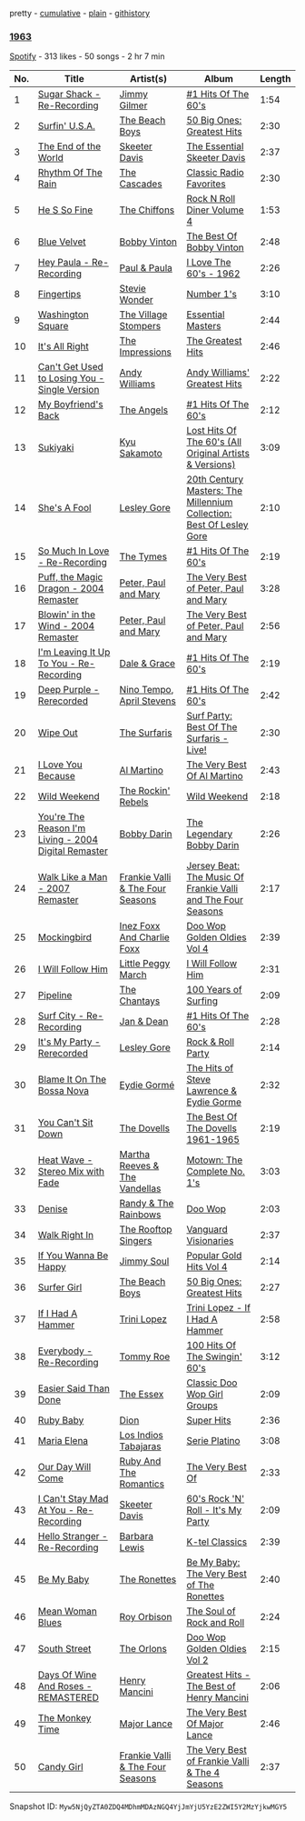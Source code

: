 pretty - [cumulative](/playlists/cumulative/6c1DPPuq4eNKcS2usgij9m.md) - [plain](/playlists/plain/6c1DPPuq4eNKcS2usgij9m) - [githistory](https://github.githistory.xyz/mackorone/spotify-playlist-archive/blob/main/playlists/plain/6c1DPPuq4eNKcS2usgij9m)

### [1963](https://open.spotify.com/playlist/6c1DPPuq4eNKcS2usgij9m)

> 

[Spotify](https://open.spotify.com/user/spotify) - 313 likes - 50 songs - 2 hr 7 min

| No. | Title | Artist(s) | Album | Length |
|---|---|---|---|---|
| 1 | [Sugar Shack \- Re\-Recording](https://open.spotify.com/track/2IrbjHCxU7Ofhswn6NDqeL) | [Jimmy Gilmer](https://open.spotify.com/artist/6Vg8U5m1yHwqRyQMi87tay) | [\#1 Hits Of The 60's](https://open.spotify.com/album/6Mio3JCszE0BTyjTmfYsLY) | 1:54 |
| 2 | [Surfin' U.S.A.](https://open.spotify.com/track/2EPr9Wx7e1cpGEbNAtuN7x) | [The Beach Boys](https://open.spotify.com/artist/3oDbviiivRWhXwIE8hxkVV) | [50 Big Ones: Greatest Hits](https://open.spotify.com/album/6cSZPNsr3tMEHo5QrMjk1F) | 2:30 |
| 3 | [The End of the World](https://open.spotify.com/track/5DTOOkooKFUvWj1XQTFa09) | [Skeeter Davis](https://open.spotify.com/artist/5b2OzvLaL6nyxw5pbVbSdy) | [The Essential Skeeter Davis](https://open.spotify.com/album/3KwArr7JHl7ykUNYrrja7N) | 2:37 |
| 4 | [Rhythm Of The Rain](https://open.spotify.com/track/5cqkI9eoKGe1PRhx5Sg9hD) | [The Cascades](https://open.spotify.com/artist/6qF0CJP412Gd50Rn1sFg2o) | [Classic Radio Favorites](https://open.spotify.com/album/2Is5cakbMtwyaKEp2hx4qH) | 2:30 |
| 5 | [He S So Fine](https://open.spotify.com/track/77xQrTgMu6L69HjTcY00oD) | [The Chiffons](https://open.spotify.com/artist/05sIdEkXAYDbDDdv3T56Oj) | [Rock N Roll Diner Volume 4](https://open.spotify.com/album/18QFxgr08FU0agOpIvhdKs) | 1:53 |
| 6 | [Blue Velvet](https://open.spotify.com/track/4QelFzhVgLomeQhvKrwM1S) | [Bobby Vinton](https://open.spotify.com/artist/6bOYtKnpLPQSfMpS2ilotK) | [The Best Of Bobby Vinton](https://open.spotify.com/album/4qK4QZUSp8QdoMEm9mrzyA) | 2:48 |
| 7 | [Hey Paula \- Re\-Recording](https://open.spotify.com/track/39gvhionjcw3DDynncAtXu) | [Paul & Paula](https://open.spotify.com/artist/2pycVt1qR9u8bKdb4oLI98) | [I Love The 60's \- 1962](https://open.spotify.com/album/4607BXNuUXOWmrCNUHgaVf) | 2:26 |
| 8 | [Fingertips](https://open.spotify.com/track/1NYQcypyj0Useb8xyw3I4E) | [Stevie Wonder](https://open.spotify.com/artist/7guDJrEfX3qb6FEbdPA5qi) | [Number 1's](https://open.spotify.com/album/5x7vXXWapy8cUmdSuwpUy1) | 3:10 |
| 9 | [Washington Square](https://open.spotify.com/track/2v7c2fC0U8VBrBiKahq6uV) | [The Village Stompers](https://open.spotify.com/artist/052sD9jNgGqNAKlYmCAiD8) | [Essential Masters](https://open.spotify.com/album/3JAjG13XQpXksrzHR4hPPQ) | 2:44 |
| 10 | [It's All Right](https://open.spotify.com/track/21zzBum1RYSdmYXQg4M0Zx) | [The Impressions](https://open.spotify.com/artist/1b1N51wmSK0ckxFAMPSSHO) | [The Greatest Hits](https://open.spotify.com/album/6QXKzSpGttFpllcmmtLefq) | 2:46 |
| 11 | [Can't Get Used to Losing You \- Single Version](https://open.spotify.com/track/41zpWL98BsYKP5nvtdTM5z) | [Andy Williams](https://open.spotify.com/artist/4sj6D0zlMOl25nprDJBiU9) | [Andy Williams' Greatest Hits](https://open.spotify.com/album/6rSeq7ZSO8FPYZmOrnJ7VC) | 2:22 |
| 12 | [My Boyfriend's Back](https://open.spotify.com/track/6yHyEcHG9EIcFHuNr2fogN) | [The Angels](https://open.spotify.com/artist/7h7WDtiDWqcWGYGgSZfdSE) | [\#1 Hits Of The 60's](https://open.spotify.com/album/6Mio3JCszE0BTyjTmfYsLY) | 2:12 |
| 13 | [Sukiyaki](https://open.spotify.com/track/6meIeOX3DHdaCnaNw67abE) | [Kyu Sakamoto](https://open.spotify.com/artist/3WKkjW8B7x5UZmfC9pnDmN) | [Lost Hits Of The 60's \(All Original Artists & Versions\)](https://open.spotify.com/album/5n3yhXw0DNTRIpSfRE98tT) | 3:09 |
| 14 | [She's A Fool](https://open.spotify.com/track/3EoD0KVcjyHJzV0ID60la1) | [Lesley Gore](https://open.spotify.com/artist/08b2PA6eFyugsWAk41eQKZ) | [20th Century Masters: The Millennium Collection: Best Of Lesley Gore](https://open.spotify.com/album/40SQtbiQLIU8TMTgCCB7KB) | 2:10 |
| 15 | [So Much In Love \- Re\-Recording](https://open.spotify.com/track/0fGXBrUh07dIc0E8TDCo5t) | [The Tymes](https://open.spotify.com/artist/0a1BmEq1mZ5ufKMC2fsziR) | [\#1 Hits Of The 60's](https://open.spotify.com/album/6Mio3JCszE0BTyjTmfYsLY) | 2:19 |
| 16 | [Puff, the Magic Dragon \- 2004 Remaster](https://open.spotify.com/track/7raciFPVU5VuHmqVbw2c1h) | [Peter, Paul and Mary](https://open.spotify.com/artist/6yrBBtqX2gKCHCrZOYBDrB) | [The Very Best of Peter, Paul and Mary](https://open.spotify.com/album/14Qo0TZ3M82PC4EFTt39X0) | 3:28 |
| 17 | [Blowin' in the Wind \- 2004 Remaster](https://open.spotify.com/track/0XIe81wYNtdvIttRAUEau4) | [Peter, Paul and Mary](https://open.spotify.com/artist/6yrBBtqX2gKCHCrZOYBDrB) | [The Very Best of Peter, Paul and Mary](https://open.spotify.com/album/14Qo0TZ3M82PC4EFTt39X0) | 2:56 |
| 18 | [I'm Leaving It Up To You \- Re\-Recording](https://open.spotify.com/track/6MdsbSkB4YH5WjSkJjgT04) | [Dale & Grace](https://open.spotify.com/artist/4pm3g02BZ11lBvSCuomYaW) | [\#1 Hits Of The 60's](https://open.spotify.com/album/6Mio3JCszE0BTyjTmfYsLY) | 2:19 |
| 19 | [Deep Purple \- Rerecorded](https://open.spotify.com/track/26SpVTazBNaVINTPs2nZyO) | [Nino Tempo](https://open.spotify.com/artist/5I9g5f9oSrpR0UvjUQcm6X), [April Stevens](https://open.spotify.com/artist/7BFShZYHZNpWDPHZiVdC5U) | [\#1 Hits Of The 60's](https://open.spotify.com/album/6Mio3JCszE0BTyjTmfYsLY) | 2:42 |
| 20 | [Wipe Out](https://open.spotify.com/track/6uudeEvl6t5WrFgobojt3D) | [The Surfaris](https://open.spotify.com/artist/6gZVflqhSHhG3MjYrf1dOv) | [Surf Party: Best Of The Surfaris \- Live!](https://open.spotify.com/album/6Sxn3U1oloIaKAZl8pc0Y4) | 2:30 |
| 21 | [I Love You Because](https://open.spotify.com/track/4xQfTDewWaXXCMXlwugeGh) | [Al Martino](https://open.spotify.com/artist/7egNqIGRldMzifHoh8pib6) | [The Very Best Of Al Martino](https://open.spotify.com/album/75kTa0eZdoHREIwG7aAX0p) | 2:43 |
| 22 | [Wild Weekend](https://open.spotify.com/track/1aPdVWDcTG2Qn0ziCoHkaG) | [The Rockin' Rebels](https://open.spotify.com/artist/69lJC8BEOzUVBj9FCxB8H5) | [Wild Weekend](https://open.spotify.com/album/7MxQjs5hRFMTBfwM15fwHA) | 2:18 |
| 23 | [You're The Reason I'm Living \- 2004 Digital Remaster](https://open.spotify.com/track/6AMKVd0lAHITQcm5JntRzv) | [Bobby Darin](https://open.spotify.com/artist/0EodhzA6yW1bIdD5B4tcmJ) | [The Legendary Bobby Darin](https://open.spotify.com/album/6B0JGDZmuQBmYoIg3Crvc5) | 2:26 |
| 24 | [Walk Like a Man \- 2007 Remaster](https://open.spotify.com/track/3ebFVCEIcB3zW9RbnHk28D) | [Frankie Valli & The Four Seasons](https://open.spotify.com/artist/6mcrZQmgzFGRWf7C0SObou) | [Jersey Beat: The Music Of Frankie Valli and The Four Seasons](https://open.spotify.com/album/0sEAJ8QdJQPRNL2km3NYqg) | 2:17 |
| 25 | [Mockingbird](https://open.spotify.com/track/2CXwbKwy2z1TPkCGATplDZ) | [Inez Foxx And Charlie Foxx](https://open.spotify.com/artist/5otyegLiLv0Gvv0lmq6cuO) | [Doo Wop Golden Oldies Vol 4](https://open.spotify.com/album/4Jf05VoLk4OJvlI6NlCPm9) | 2:39 |
| 26 | [I Will Follow Him](https://open.spotify.com/track/1mspRB1JIDtaMPXewN8XOs) | [Little Peggy March](https://open.spotify.com/artist/09vvlnqwFaimZwGAvpXgqy) | [I Will Follow Him](https://open.spotify.com/album/0wPcTchjoE6Oq5Wj3ojpE4) | 2:31 |
| 27 | [Pipeline](https://open.spotify.com/track/0omhdZrHNm5HqKfOJF7pfY) | [The Chantays](https://open.spotify.com/artist/4x6kNCpQ9veqQ17vllEJUR) | [100 Years of Surfing](https://open.spotify.com/album/33msQbGd76fYSd4imz3lbh) | 2:09 |
| 28 | [Surf City \- Re\-Recording](https://open.spotify.com/track/4OSHKsBiXLT2DaM3nol2qv) | [Jan & Dean](https://open.spotify.com/artist/0pqGj6vO9YHsXuZmaJaP2Y) | [\#1 Hits Of The 60's](https://open.spotify.com/album/6Mio3JCszE0BTyjTmfYsLY) | 2:28 |
| 29 | [It's My Party \- Rerecorded](https://open.spotify.com/track/5KWkrqLnKc13HTQjOhXF5i) | [Lesley Gore](https://open.spotify.com/artist/08b2PA6eFyugsWAk41eQKZ) | [Rock & Roll Party](https://open.spotify.com/album/3tuzyPpHIp4lvGmnbd6ZLT) | 2:14 |
| 30 | [Blame It On The Bossa Nova](https://open.spotify.com/track/2Y6btCoxL2RThLo9G77ORZ) | [Eydie Gormé](https://open.spotify.com/artist/6HnHBbeScFiQKXt3sUQA3Z) | [The Hits of Steve Lawrence & Eydie Gorme](https://open.spotify.com/album/3zVKm13HhCJa8QoOqFHrwF) | 2:32 |
| 31 | [You Can't Sit Down](https://open.spotify.com/track/2OlB90BNVMbc2he3pGpqWo) | [The Dovells](https://open.spotify.com/artist/6LaraO4gcDKWw0fwIOTodm) | [The Best Of The Dovells 1961\-1965](https://open.spotify.com/album/2nVaoyKCz1nGdNny3bqoUm) | 2:19 |
| 32 | [Heat Wave \- Stereo Mix with Fade](https://open.spotify.com/track/0pT9VUx865jXgPT9Dh26cI) | [Martha Reeves & The Vandellas](https://open.spotify.com/artist/1Pe5hlKMCTULjosqZ6KanP) | [Motown: The Complete No\. 1's](https://open.spotify.com/album/0iv3gV69jA1YY2H0UTy9yF) | 3:03 |
| 33 | [Denise](https://open.spotify.com/track/6U3tAcCZOka8wRhf6gM614) | [Randy & The Rainbows](https://open.spotify.com/artist/2V0ryJRGIdudWKl27c806m) | [Doo Wop](https://open.spotify.com/album/13WDIlHTxcb9exAkjUQ99f) | 2:03 |
| 34 | [Walk Right In](https://open.spotify.com/track/4WhT2YADjcU58IUgroWZQZ) | [The Rooftop Singers](https://open.spotify.com/artist/6Gb08eT3LlkGynDscl9vbz) | [Vanguard Visionaries](https://open.spotify.com/album/1BuP3K4tWcL1WSpUcLQHyz) | 2:37 |
| 35 | [If You Wanna Be Happy](https://open.spotify.com/track/39jAJtQgmUwLJdt02MylN4) | [Jimmy Soul](https://open.spotify.com/artist/7k4MYPtpz3fAViMuuLi9ry) | [Popular Gold Hits Vol 4](https://open.spotify.com/album/1aA6w9dGTDMIGklZyMYipe) | 2:14 |
| 36 | [Surfer Girl](https://open.spotify.com/track/4HeznvZhuaqT4TAUNQAZOT) | [The Beach Boys](https://open.spotify.com/artist/3oDbviiivRWhXwIE8hxkVV) | [50 Big Ones: Greatest Hits](https://open.spotify.com/album/6cSZPNsr3tMEHo5QrMjk1F) | 2:27 |
| 37 | [If I Had A Hammer](https://open.spotify.com/track/3VPTLCJ5lWiLEgZjMXkxGc) | [Trini Lopez](https://open.spotify.com/artist/5FlTKgucbhHvlJVf0pnvOv) | [Trini Lopez \- If I Had A Hammer](https://open.spotify.com/album/5PNUGodaJMgcfUqOdEstTf) | 2:58 |
| 38 | [Everybody \- Re\-Recording](https://open.spotify.com/track/5dO8tr2qrOxCpEE6jcMzL4) | [Tommy Roe](https://open.spotify.com/artist/7t4XHvWfj0XtEB8SNFeALw) | [100 Hits Of The Swingin' 60's](https://open.spotify.com/album/36QisDW5zB4phHrXOzE60V) | 3:12 |
| 39 | [Easier Said Than Done](https://open.spotify.com/track/5KwUdGcezcmz9sTFDRhpMf) | [The Essex](https://open.spotify.com/artist/1MRFkxDxTMqNTZJSWgW7VL) | [Classic Doo Wop Girl Groups](https://open.spotify.com/album/4AGorSE5ODwSrfyFA8Mfnr) | 2:09 |
| 40 | [Ruby Baby](https://open.spotify.com/track/2UbOKLjxxvBd8s1rl7rcvl) | [Dion](https://open.spotify.com/artist/15FyiY3ChN0QRspHIQYq0W) | [Super Hits](https://open.spotify.com/album/0shrG6wS7zNeLtyqhJZ8nY) | 2:36 |
| 41 | [Maria Elena](https://open.spotify.com/track/4zLTp8TfnVtEWogn0EOnW0) | [Los Indios Tabajaras](https://open.spotify.com/artist/1TKifb1r4wnGbY5CYIwjGb) | [Serie Platino](https://open.spotify.com/album/0iQZ9VYJ02QJsfHSNBzth2) | 3:08 |
| 42 | [Our Day Will Come](https://open.spotify.com/track/6sbYrzvV5EDVWzBr6dvnMZ) | [Ruby And The Romantics](https://open.spotify.com/artist/7y0ngZzIllkP8ZOqgTKQFc) | [The Very Best Of](https://open.spotify.com/album/1SCeirHiK7XpF8IoIcdxfq) | 2:33 |
| 43 | [I Can't Stay Mad At You \- Re\-Recording](https://open.spotify.com/track/3UIQwJPuSKNJY2VSGnwv2a) | [Skeeter Davis](https://open.spotify.com/artist/5b2OzvLaL6nyxw5pbVbSdy) | [60's Rock 'N' Roll \- It's My Party](https://open.spotify.com/album/5NMfT7IQx9SuKlDd9p0lon) | 2:09 |
| 44 | [Hello Stranger \- Re\-Recording](https://open.spotify.com/track/5JwG6Rn59Ype0DBKGdk0o2) | [Barbara Lewis](https://open.spotify.com/artist/2UocIcNiHj5n4tj1CnBzRq) | [K\-tel Classics](https://open.spotify.com/album/69o0aD5JujCAdMRDHuJNLo) | 2:39 |
| 45 | [Be My Baby](https://open.spotify.com/track/2G2YzndIA6jeWFPBXhUjh5) | [The Ronettes](https://open.spotify.com/artist/7CyeXFnOrfC1N6z4naIpgo) | [Be My Baby: The Very Best of The Ronettes](https://open.spotify.com/album/3vLFWR3fLqfY82WGvaLuyV) | 2:40 |
| 46 | [Mean Woman Blues](https://open.spotify.com/track/5DmtXiGB4aAHMXX6ZDWpMP) | [Roy Orbison](https://open.spotify.com/artist/0JDkhL4rjiPNEp92jAgJnS) | [The Soul of Rock and Roll](https://open.spotify.com/album/6VRhs2rkIAiREYXkVBAznF) | 2:24 |
| 47 | [South Street](https://open.spotify.com/track/3XndB1GUTc4UwawBCDS9qB) | [The Orlons](https://open.spotify.com/artist/7JSIM5U7TZym5M3Q1AFG80) | [Doo Wop Golden Oldies Vol 2](https://open.spotify.com/album/6yub5HBNUIsFT0cikc6BC5) | 2:15 |
| 48 | [Days Of Wine And Roses \- REMASTERED](https://open.spotify.com/track/2sWRC12vYVTHjdTD2WOE4v) | [Henry Mancini](https://open.spotify.com/artist/2EExdpjU4SK3xnJHO5paJf) | [Greatest Hits \- The Best of Henry Mancini](https://open.spotify.com/album/1qUmcNnG6GBGXw9tLCTJ3V) | 2:06 |
| 49 | [The Monkey Time](https://open.spotify.com/track/0VtvetMMdBu88MbUeM5YnL) | [Major Lance](https://open.spotify.com/artist/7onp6ew3LGoQImTt1I78gt) | [The Very Best Of Major Lance](https://open.spotify.com/album/0fUT5dIJZ6LHw0QjtDHdmV) | 2:46 |
| 50 | [Candy Girl](https://open.spotify.com/track/4AFLFG6pyvhBLC37FbDwc2) | [Frankie Valli & The Four Seasons](https://open.spotify.com/artist/6mcrZQmgzFGRWf7C0SObou) | [The Very Best of Frankie Valli & The 4 Seasons](https://open.spotify.com/album/0NUEQILaBzavnzcMEs4buZ) | 2:37 |

Snapshot ID: `Myw5NjQyZTA0ZDQ4MDhmMDAzNGQ4YjJmYjU5YzE2ZWI5Y2MzYjkwMGY5`
